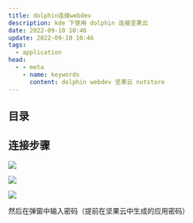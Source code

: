 ```yaml
---
title: dolphin连接webdev
description: kde 下使用 dolphin 连接坚果云
date: 2022-09-10 10:46
update: 2022-09-10 10:46
tags:
  - application
head:
  - - meta
    - name: keywords
      content: dolphin webdev 坚果云 nutstore
---
```


## 目录

## 连接步骤

![](/essay-assets//dolphin-add-webdev/dolphin-add-webdev1.png)

![](/essay-assets//dolphin-add-webdev/dolphin-add-webdev2.png)

![](/essay-assets//dolphin-add-webdev/dolphin-add-webdev3.png)


然后在弹窗中输入密码（提前在坚果云中生成的应用密码）
